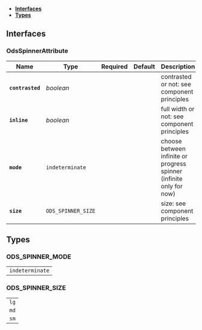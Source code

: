 * [**Interfaces**](#interfaces)
* [**Types**](#types)

## Interfaces

### OdsSpinnerAttribute
|Name | Type | Required | Default | Description|
|---|---|:---:|---|---|
|**`contrasted`** | _boolean_ |  |  | contrasted or not: see component principles|
|**`inline`** | _boolean_ |  |  | full width or not: see component principles|
|**`mode`** | `indeterminate` |  |  | choose between infinite or progress spinner (infinite only for now)|
|**`size`** | `ODS_SPINNER_SIZE` |  |  | size: see component principles|

## Types

### ODS_SPINNER_MODE
|  |
|:---:|
| `indeterminate` |

### ODS_SPINNER_SIZE
|  |
|:---:|
| `lg` |
| `md` |
| `sm` |